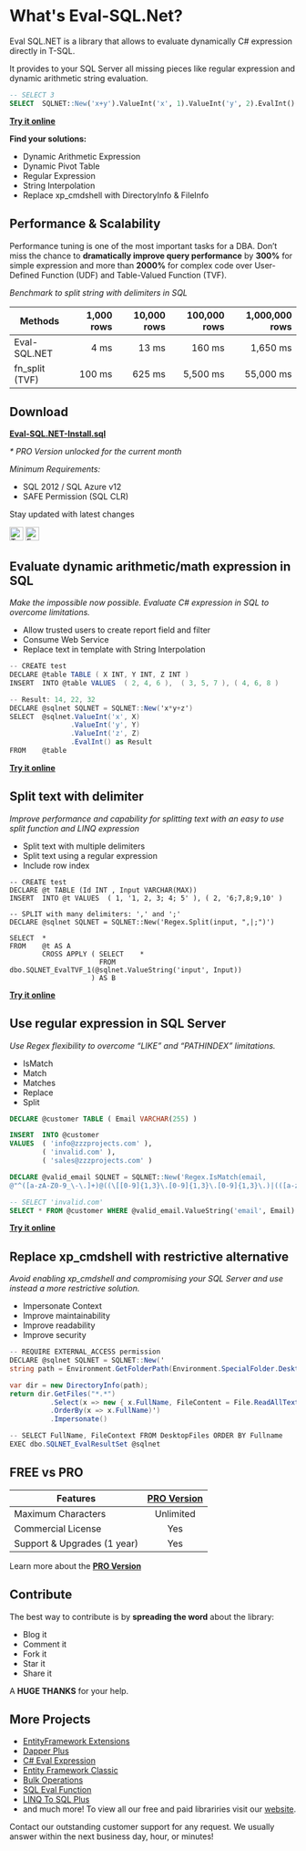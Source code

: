 # What's Eval-SQL.Net?
Eval SQL.NET is a library that allows to evaluate dynamically C# expression directly in T-SQL.

It provides to your SQL Server all missing pieces like regular expression and dynamic arithmetic string evaluation.

```sql
-- SELECT 3
SELECT  SQLNET::New('x+y').ValueInt('x', 1).ValueInt('y', 2).EvalInt() as Result
```
**<a href="http://sqlfiddle.com/#!18/9eecb/1105" target="_blank">Try it online</a>** 

**Find your solutions:**
- Dynamic Arithmetic Expression
- Dynamic Pivot Table
- Regular Expression
- String Interpolation
- Replace xp_cmdshell with DirectoryInfo & FileInfo

## Performance & Scalability
Performance tuning is one of the most important tasks for a DBA. Don’t miss the chance to **dramatically improve query performance** by **300%** for simple expression and more than **2000%** for complex code over User-Defined Function (UDF) and Table-Valued Function (TVF).

_Benchmark to split string with delimiters in SQL_

| Methods       | 1,000 rows | 10,000 rows | 100,000 rows | 1,000,000 rows |
| ------------- | ---------: | ----------: | -----------: | -------------: |
|Eval-SQL.NET   | 4 ms       | 13 ms       | 160 ms       | 1,650 ms       |
|fn_split (TVF) | 100 ms     | 625 ms      | 5,500 ms     | 55,000 ms      |

## Download
**[Eval-SQL.NET-Install.sql](https://github.com/zzzprojects/Eval-SQL.NET/releases)**

_* PRO Version unlocked for the current month_

_Minimum Requirements:_
- SQL 2012 / SQL Azure v12
- SAFE Permission (SQL CLR)

Stay updated with latest changes

<a href="https://twitter.com/zzzprojects" target="_blank"><img src="http://www.zzzprojects.com/images/twitter_follow.png" alt="Twitter Follow" height="24" /></a>
<a href="https://www.facebook.com/zzzprojects/" target="_blank"><img src="http://www.zzzprojects.com/images/facebook_like.png" alt="Facebook Like" height="24" /></a>

## Evaluate dynamic arithmetic/math expression in SQL
_Make the impossible now possible. Evaluate C# expression in SQL to overcome limitations._

- Allow trusted users to create report field and filter
- Consume Web Service
- Replace text in template with String Interpolation

```csharp
-- CREATE test
DECLARE @table TABLE ( X INT, Y INT, Z INT )
INSERT  INTO @table VALUES  ( 2, 4, 6 ),  ( 3, 5, 7 ), ( 4, 6, 8 )

-- Result: 14, 22, 32
DECLARE @sqlnet SQLNET = SQLNET::New('x*y+z')
SELECT  @sqlnet.ValueInt('x', X)
               .ValueInt('y', Y)
               .ValueInt('z', Z)
               .EvalInt() as Result
FROM    @table
```
**<a href="http://sqlfiddle.com/#!18/f3624/2" target="_blank">Try it online</a>** 

## Split text with delimiter
_Improve performance and capability for splitting text with an easy to use split function and LINQ expression_
- Split text with multiple delimiters
- Split text using a regular expression
- Include row index

```
-- CREATE test
DECLARE @t TABLE (Id INT , Input VARCHAR(MAX))
INSERT  INTO @t VALUES  ( 1, '1, 2, 3; 4; 5' ), ( 2, '6;7,8;9,10' )

-- SPLIT with many delimiters: ',' and ';'
DECLARE @sqlnet SQLNET = SQLNET::New('Regex.Split(input, ",|;")')

SELECT  *
FROM    @t AS A
        CROSS APPLY ( SELECT    *
                      FROM      dbo.SQLNET_EvalTVF_1(@sqlnet.ValueString('input', Input))
                    ) AS B
```
**<a href="http://sqlfiddle.com/#!18/01dcf/1" target="_blank">Try it online</a>** 

## Use regular expression in SQL Server
_Use Regex flexibility to overcome “LIKE” and “PATHINDEX” limitations._
- IsMatch
- Match
- Matches
- Replace
- Split

```sql
DECLARE @customer TABLE ( Email VARCHAR(255) )

INSERT  INTO @customer
VALUES  ( 'info@zzzprojects.com' ),
        ( 'invalid.com' ),
        ( 'sales@zzzprojects.com' )

DECLARE @valid_email SQLNET = SQLNET::New('Regex.IsMatch(email, 
@"^([a-zA-Z0-9_\-\.]+)@((\[[0-9]{1,3}\.[0-9]{1,3}\.[0-9]{1,3}\.)|(([a-zA-Z0-9\-]+\.)+))([a-zA-Z]{2,4}|[0-9]{1,3})(\]?)$")')

-- SELECT 'invalid.com'
SELECT * FROM @customer WHERE @valid_email.ValueString('email', Email).EvalBit() = 0
```
**<a href="http://sqlfiddle.com/#!18/92200/2" target="_blank">Try it online</a>** 

## Replace xp_cmdshell with restrictive alternative
_Avoid enabling xp_cmdshell and compromising your SQL Server and use instead a more restrictive solution._
- Impersonate Context
- Improve maintainability
- Improve readability
- Improve security

```csharp
-- REQUIRE EXTERNAL_ACCESS permission
DECLARE @sqlnet SQLNET = SQLNET::New('
string path = Environment.GetFolderPath(Environment.SpecialFolder.Desktop);

var dir = new DirectoryInfo(path);
return dir.GetFiles("*.*")
          .Select(x => new { x.FullName, FileContent = File.ReadAllText(x.FullName) })
          .OrderBy(x => x.FullName)')
          .Impersonate()

-- SELECT FullName, FileContext FROM DesktopFiles ORDER BY Fullname
EXEC dbo.SQLNET_EvalResultSet @sqlnet
```

## FREE vs PRO

Features | **[PRO Version](http://eval-sql.net/#pro)**
------------ | :-------------:
Maximum Characters | Unlimited
Commercial License | Yes
Support & Upgrades (1 year) | Yes

Learn more about the **[PRO Version](http://eval-sql.net/#pro)**

## Contribute
The best way to contribute is by **spreading the word** about the library:

 - Blog it
 - Comment it
 - Fork it
 - Star it
 - Share it
 
A **HUGE THANKS** for your help.

## More Projects

- [EntityFramework Extensions](https://entityframework-extensions.net/)
- [Dapper Plus](https://dapper-plus.net/)
- [C# Eval Expression](https://eval-expression.net/)
- [Entity Framework Classic](https://entityframework-classic.net/)
- [Bulk Operations](https://bulk-operations.net/)
- [SQL Eval Function](https://eval-sql.net/)
- [LINQ To SQL Plus](https://linqtosql-plus.net/)
- and much more! 
To view all our free and paid librariries visit our [website](https://zzzprojects.com/).

Contact our outstanding customer support for any request. We usually answer within the next business day, hour, or minutes!
